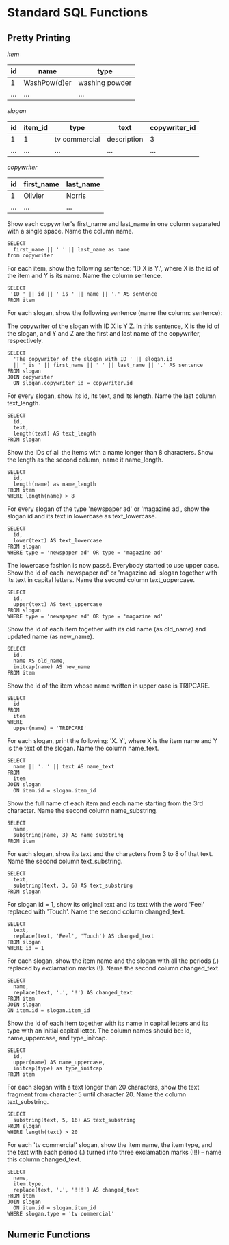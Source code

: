 # Standard SQL Functions

## Pretty Printing

_item_

| id  | name | type |
| ----| ---- | ---- |
| 1   | WashPow(d)er | washing powder |
| … | … | … |

_slogan_

| id  | item_id | type | text | copywriter_id |
| ----| ---- | ---- | ---- | ---- |
| 1   | 1 | tv commercial | description | 3 |
| … | … | … | … | … |

_copywriter_

| id  | first_name | last_name |
| ----| ---- | ---- |
| 1   | Olivier | Norris |
| … | … | … |

Show each copywriter's first_name and last_name in one column separated with a single space. Name the column name.

```
SELECT
  first_name || ' ' || last_name as name
from copywriter
```

For each item, show the following sentence: 'ID X is Y.', where X is the id of the item and Y is its name. Name the column sentence.

```
SELECT
 'ID ' || id || ' is ' || name || '.' AS sentence 
FROM item
```

For each slogan, show the following sentence (name the column: sentence):

The copywriter of the slogan with ID X is Y Z. In this sentence, X is the id of the slogan, and Y and Z are the first and last name of the copywriter, respectively.

```
SELECT
  'The copywriter of the slogan with ID ' || slogan.id
  || ' is ' || first_name || ' ' || last_name || '.' AS sentence
FROM slogan
JOIN copywriter
  ON slogan.copywriter_id = copywriter.id
```

For every slogan, show its id, its text, and its length. Name the last column text_length.

```
SELECT
  id,
  text,
  length(text) AS text_length
FROM slogan
```

Show the IDs of all the items with a name longer than 8 characters. Show the length as the second column, name it name_length.

```
SELECT
  id,
  length(name) as name_length
FROM item
WHERE length(name) > 8
```

For every slogan of the type 'newspaper ad' or 'magazine ad', show the slogan id and its text in lowercase as text_lowercase.

```
SELECT
  id,
  lower(text) AS text_lowercase
FROM slogan
WHERE type = 'newspaper ad' OR type = 'magazine ad'
```

The lowercase fashion is now passé. Everybody started to use upper case. Show the id of each 'newspaper ad' or 'magazine ad' slogan together with its text in capital letters. Name the second column text_uppercase.

```
SELECT
  id,
  upper(text) AS text_uppercase
FROM slogan
WHERE type = 'newspaper ad' OR type = 'magazine ad'
```

Show the id of each item together with its old name (as old_name) and updated name (as new_name).

```
SELECT
  id,
  name AS old_name,
  initcap(name) AS new_name
FROM item
```

Show the id of the item whose name written in upper case is TRIPCARE.

```
SELECT
  id
FROM
  item
WHERE
  upper(name) = 'TRIPCARE'
```

For each slogan, print the following: 'X. Y', where X is the item name and Y is the text of the slogan. Name the column name_text.

```
SELECT
  name || '. ' || text AS name_text
FROM
  item
JOIN slogan
  ON item.id = slogan.item_id
```

Show the full name of each item and each name starting from the 3rd character. Name the second column name_substring.

```
SELECT
  name,
  substring(name, 3) AS name_substring
FROM item
```

For each slogan, show its text and the characters from 3 to 8 of that text. Name the second column text_substring.

```
SELECT
  text,
  substring(text, 3, 6) AS text_substring
FROM slogan
```

For slogan id = 1, show its original text and its text with the word 'Feel' replaced with 'Touch'. Name the second column changed_text.

```
SELECT
  text,
  replace(text, 'Feel', 'Touch') AS changed_text
FROM slogan
WHERE id = 1
```

For each slogan, show the item name and the slogan with all the periods (.) replaced by exclamation marks (!). Name the second column changed_text.

```
SELECT
  name,
  replace(text, '.', '!') AS changed_text
FROM item
JOIN slogan
ON item.id = slogan.item_id
```

Show the id of each item together with its name in capital letters and its type with an initial capital letter. The column names should be: id, name_uppercase, and type_initcap.

```
SELECT
  id,
  upper(name) AS name_uppercase,
  initcap(type) as type_initcap
FROM item
```

For each slogan with a text longer than 20 characters, show the text fragment from character 5 until character 20. Name the column text_substring.

```
SELECT
  substring(text, 5, 16) AS text_substring
FROM slogan
WHERE length(text) > 20
```

For each 'tv commercial' slogan, show the item name, the item type, and the text with each period (.) turned into three exclamation marks (!!!) – name this column changed_text.

```
SELECT
  name,
  item.type,
  replace(text, '.', '!!!') AS changed_text
FROM item
JOIN slogan
  ON item.id = slogan.item_id
WHERE slogan.type = 'tv commercial'
```

## Numeric Functions

